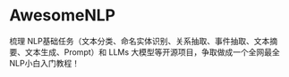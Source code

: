 # AwesomeNLP
梳理 NLP基础任务（文本分类、命名实体识别、关系抽取、事件抽取、文本摘要、文本生成、Prompt）和 LLMs 大模型等开源项目，争取做成一个全网最全NLP小白入门教程！
